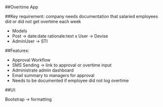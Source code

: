 ##Overtime App

##Key requirement: company needs documentation that salaried employees did or did not get overtime each week

- Models
- Post -> date:date rationale:text
x User -> Devise
- AdminUser -> STI

##Features:

- Approval Workflow
- SMS Sending -> link to approval or overtime input
- Administrate admin dashboard
- Email summary to managers for approval
- Needs to be documented if employee did not log overtime

##UI:

Bootstrap -> formatting